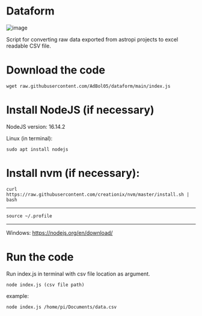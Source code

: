 # Dataform
![image](https://user-images.githubusercontent.com/98588523/152417709-2008e586-28c6-4f2a-9e84-af8307ac01b9.png)

Script for converting raw data exported from astropi projects to excel readable CSV file.

# Download the code

    wget raw.githubusercontent.com/AdBol05/dataform/main/index.js 


# Install NodeJS (if necessary)
NodeJS version: 16.14.2

Linux (in terminal):

    sudo apt install nodejs

# Install nvm (if necessary):

    curl https://raw.githubusercontent.com/creationix/nvm/master/install.sh | bash  
_____________________________________________________________________________________________


    source ~/.profile


_____________________________________________________________________________________________
Windows: https://nodejs.org/en/download/

# Run the code
Run index.js in terminal with csv file location as argument.

    node index.js (csv file path)


example:

    node index.js /home/pi/Documents/data.csv
